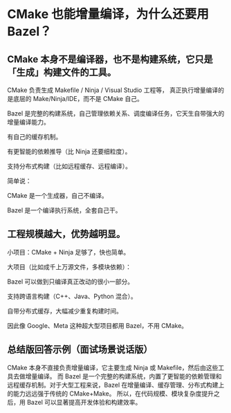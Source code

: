 # CMake 也能增量编译，为什么还要用 Bazel？
## CMake 本身不是编译器，也不是构建系统，它只是「生成」构建文件的工具。
CMake 负责生成 Makefile / Ninja / Visual Studio 工程等，
真正执行增量编译的是底层的 Make/Ninja/IDE，而不是 CMake 自己。

Bazel 是完整的构建系统，自己管理依赖关系、调度编译任务，它天生自带强大的增量编译能力。

有自己的缓存机制。

有更智能的依赖推导（比 Ninja 还要细粒度）。

支持分布式构建（比如远程缓存、远程编译）。

简单说：

CMake 是一个生成器，自己不编译。

Bazel 是一个编译执行系统，全套自己干。

## 工程规模越大，优势越明显。
小项目：CMake + Ninja 足够了，快也简单。

大项目（比如成千上万源文件，多模块依赖）：

Bazel 可以做到只编译真正改动的很小一部分。

支持跨语言构建（C++、Java、Python 混合）。

自带分布式缓存，大幅减少重复构建时间。

因此像 Google、Meta 这种超大型项目都用 Bazel，不用 CMake。

## 总结版回答示例（面试场景说话版）
CMake 本身不直接负责增量编译，它主要生成 Ninja 或 Makefile，然后由这些工具去做增量编译。
而 Bazel 是一个完整的构建系统，内置了更智能的依赖管理和远程缓存机制。对于大型工程来说，Bazel 在增量编译、缓存管理、分布式构建上的能力远远强于传统的 CMake+Make。
所以，在代码规模、模块复杂度提升之后，用 Bazel 可以显著提高开发体验和构建效率。